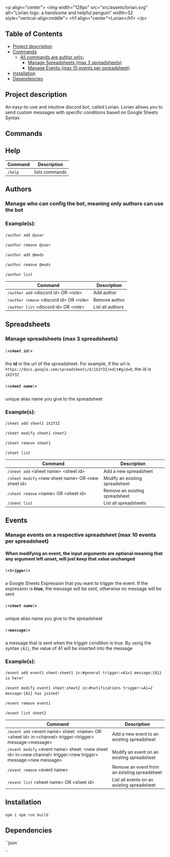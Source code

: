 \<p align="center"\>
\<img width="128px" src="src/assets/lorian.svg" alt="Lorian logo. a handsome and helpful penguin" width=32 style="vertical-align:middle"\>
\<h1 align="center"\>Lorian\</h1\>
\</p\>

## Table of Contents
- [Project description](#project-description)
- [Commands](#commands)
  - [All commands are author only:](#all-commands-are-author-only)
    - [Manage Spreadsheets (max 3 spreadsheets)](#manage-spreadsheets-max-3-spreadsheets)
    - [Manage Events (max 10 events per spreadsheet)](#manage-events-max-10-events-per-spreadsheet)
- [Installation](#installation)
- [Dependencies](#dependencies)



## Project description
An easy-to-use and intuitive discord bot, called Lorian. Lorian allows you to send custom messages with specific conditions based on Google Sheets Syntax

## Commands

## Help

| Command | Description |
| --- | --- |
| ``/help`` | lists commands | All commands are author only |
## Authors
### Manage who can config the bot, meaning **only authors** can use the bot

### Example(s):
``/author add @user``

``/author remove @user``

``/author add @mods``

``/author remove @mods``

``/author list``


| Command | Description |
| --- | --- |
| ``/author add`` \<discord id\> OR \<role\> | Add author |
| ``/author remove`` \<discord id\> OR \<role\> | Remove author |
| ``/author list`` \<discord id\> OR \<role\> | List all authors |

## Spreadsheets 
### Manage spreadsheets (max 3 spreadsheets)

##### ``\<sheet id\>``
the  **id** in the url of the spreadsheet. For example, if the url is ``https://docs.google.com/spreadsheets/d/1X2Y3Z/edit#gid=0``, the id is ``1X2Y3Z``
##### ``\<sheet name\>``
unique alias name you give to the spreadsheet

### Example(s):
``/sheet add sheet1 1X2Y3Z``

``/sheet modify sheet1 sheet2``

``/sheet remove sheet1``

``/sheet list``


| Command | Description |
| --- | --- |
| ``/sheet add`` \<sheet name\> \<sheet id\> | Add a new spreadsheet |
| ``/sheet modify`` \<new sheet name\> OR \<new sheet id\> | Modify an existing spreadsheet |
| ``/sheet remove`` \<name\> OR \<sheet id\> | Remove an existing spreadsheet |
| ``/sheet list`` | List all spreadsheets |

## Events
### Manage events on a respective spreadsheet (max 10 events per spreadsheet)
#### When modifying an event, the input arguments are optional meaning that any argument left unset, will just keep that value unchanged

##### ``\<trigger\>``
a Google Sheets Expression that you want to trigger the event. If the expression is **true**, the message will be sent, otherwise no message will be sent
##### ``\<sheet name\>``
unique alias name you give to the spreadsheet
##### ``\<message\>``
a message that is sent when the trigger condition is true. By using the syntax ``{A1}``, the value of A1 will be inserted into the message

### Example(s):
``/event add event1 sheet:sheet1 in:#general trigger:=A1=1 message:{A1} is here!``

``/event modify event1 sheet:sheet2 in:#notifications trigger:=A1=2 message:{A1} has joined!``

``/event remove event1``

``/event list sheet2``


| Command | Description |
| --- | --- |
| ``/event add`` \<event name\> sheet: \<name\> OR \<sheet id\> in:\<channel\> trigger:\<trigger\> message:\<message\> | Add a new event to an existing spreadsheet |
| ``/event modify`` \<event name\> sheet: \<new sheet id\> in:\<new channel\> trigger:\<new trigger\> message:\<new message\> | Modify an event on an existing spreadsheet |
| ``/event remove`` \<event name\> | Remove an event from an existing spreadsheet |
| ``/event list`` \<sheet name\> OR \<sheet id\> | List all events on an existing spreadsheet |


## Installation
``
npm i
npm run build
``

## Dependencies
``json

``


